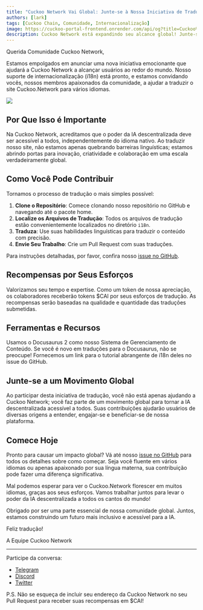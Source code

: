 ```yaml
---
title: "Cuckoo Network Vai Global: Junte-se à Nossa Iniciativa de Tradução do Site"
authors: [lark]
tags: [Cuckoo Chain, Comunidade, Internacionalização]
image: https://cuckoo-portal-frontend.onrender.com/api/og?title=Cuckoo%20Network%20Vai%20Global%3A%20Junte-se%20%C3%A0%20Nossa%20Iniciativa%20de%20Tradu%C3%A7%C3%A3o%20do%20Site
description: Cuckoo Network está expandindo seu alcance global! Junte-se ao nosso esforço comunitário para traduzir o site Cuckoo.Network e ganhe tokens $CAI por suas contribuições. Ajude-nos a tornar a IA descentralizada acessível a todos, em qualquer lugar.
---
```


Querida Comunidade Cuckoo Network,

Estamos empolgados em anunciar uma nova iniciativa emocionante que ajudará a Cuckoo Network a alcançar usuários ao redor do mundo. Nosso suporte de internacionalização (i18n) está pronto, e estamos convidando vocês, nossos membros apaixonados da comunidade, a ajudar a traduzir o site Cuckoo.Network para vários idiomas.

![](https://cuckoo-network.b-cdn.net/2024-08-16-join-cuckoo-network-translation-initiative.webp)

## Por Que Isso é Importante

Na Cuckoo Network, acreditamos que o poder da IA descentralizada deve ser acessível a todos, independentemente do idioma nativo. Ao traduzir nosso site, não estamos apenas quebrando barreiras linguísticas; estamos abrindo portas para inovação, criatividade e colaboração em uma escala verdadeiramente global.

## Como Você Pode Contribuir

Tornamos o processo de tradução o mais simples possível:

1. **Clone o Repositório**: Comece clonando nosso repositório no GitHub e navegando até o pacote home.
2. **Localize os Arquivos de Tradução**: Todos os arquivos de tradução estão convenientemente localizados no diretório `i18n`.
3. **Traduza**: Use suas habilidades linguísticas para traduzir o conteúdo com precisão.
4. **Envie Seu Trabalho**: Crie um Pull Request com suas traduções.

Para instruções detalhadas, por favor, confira nosso [issue no GitHub](https://github.com/cuckoo-network/cuckoo/issues/12).

## Recompensas por Seus Esforços

Valorizamos seu tempo e expertise. Como um token de nossa apreciação, os colaboradores receberão tokens $CAI por seus esforços de tradução. As recompensas serão baseadas na qualidade e quantidade das traduções submetidas.

## Ferramentas e Recursos

Usamos o Docusaurus 2 como nosso Sistema de Gerenciamento de Conteúdo. Se você é novo em traduções para o Docusaurus, não se preocupe! Fornecemos um link para o tutorial abrangente de i18n deles no issue do GitHub.

## Junte-se a um Movimento Global

Ao participar desta iniciativa de tradução, você não está apenas ajudando a Cuckoo Network; você faz parte de um movimento global para tornar a IA descentralizada acessível a todos. Suas contribuições ajudarão usuários de diversas origens a entender, engajar-se e beneficiar-se de nossa plataforma.

## Comece Hoje

Pronto para causar um impacto global? Vá até nosso [issue no GitHub](https://github.com/cuckoo-network/cuckoo/issues/12) para todos os detalhes sobre como começar. Seja você fluente em vários idiomas ou apenas apaixonado por sua língua materna, sua contribuição pode fazer uma diferença significativa.

Mal podemos esperar para ver o Cuckoo.Network florescer em muitos idiomas, graças aos seus esforços. Vamos trabalhar juntos para levar o poder da IA descentralizada a todos os cantos do mundo!

Obrigado por ser uma parte essencial de nossa comunidade global. Juntos, estamos construindo um futuro mais inclusivo e acessível para a IA.

Feliz tradução!

A Equipe Cuckoo Network

------

Participe da conversa:

- [Telegram](https://cuckoo.network/tg)
- [Discord](https://cuckoo.network/dc)
- [Twitter](https://cuckoo.network/x)

P.S. Não se esqueça de incluir seu endereço da Cuckoo Network no seu Pull Request para receber suas recompensas em $CAI!
